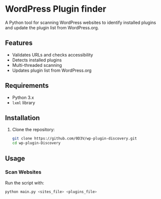 # WordPress Plugin finder

A Python tool for scanning WordPress websites to identify installed plugins and update the plugin list from WordPress.org.

## Features

- Validates URLs and checks accessibility
- Detects installed plugins
- Multi-threaded scanning
- Updates plugin list from WordPress.org

## Requirements

- Python 3.x
- `lxml` library

## Installation

1. Clone the repository:

   ```bash
   git clone https://github.com/0D3V/wp-plugin-discovery.git
   cd wp-plugin-Discovery
## Usage

### Scan Websites

Run the script with:

  ```bash
  python main.py <sites_file> <plugins_file>
